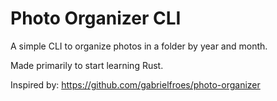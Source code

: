 # Photo Organizer CLI

A simple CLI to organize photos in a folder by year and month.

Made primarily to start learning Rust.

Inspired by: https://github.com/gabrielfroes/photo-organizer